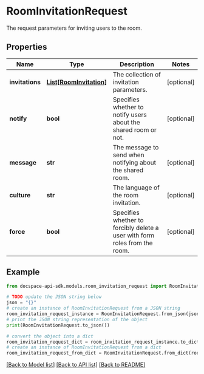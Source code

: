 # RoomInvitationRequest
The request parameters for inviting users to the room.

## Properties

Name | Type | Description | Notes
------------ | ------------- | ------------- | -------------
**invitations** | [**List[RoomInvitation]**](RoomInvitation.md) | The collection of invitation parameters. | [optional] 
**notify** | **bool** | Specifies whether to notify users about the shared room or not. | [optional] 
**message** | **str** | The message to send when notifying about the shared room. | [optional] 
**culture** | **str** | The language of the room invitation. | [optional] 
**force** | **bool** | Specifies whether to forcibly delete a user with form roles from the room. | [optional] 

## Example

```python
from docspace-api-sdk.models.room_invitation_request import RoomInvitationRequest

# TODO update the JSON string below
json = "{}"
# create an instance of RoomInvitationRequest from a JSON string
room_invitation_request_instance = RoomInvitationRequest.from_json(json)
# print the JSON string representation of the object
print(RoomInvitationRequest.to_json())

# convert the object into a dict
room_invitation_request_dict = room_invitation_request_instance.to_dict()
# create an instance of RoomInvitationRequest from a dict
room_invitation_request_from_dict = RoomInvitationRequest.from_dict(room_invitation_request_dict)
```
[[Back to Model list]](../README.md#documentation-for-models) [[Back to API list]](../README.md#documentation-for-api-endpoints) [[Back to README]](../README.md)


